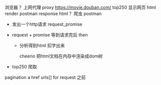 浏览器？ 上网代理  proxy
https://movie.douban.com/
top250 显示网页 html render
postman   response html？
爬虫 postman
 - 发出一个http请求  request_promise
 - request + promise 等到请求完后 
   then
   - 分析得到html
     扣字出来
    
     cheerio 把html文档在内存中渲染成dom树





- top250 爬取

 pagination
 a href
 urls[]
 for 
    request 
      之前